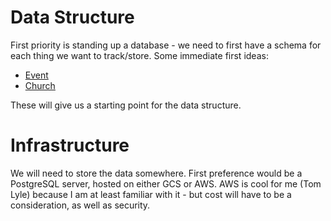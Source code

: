 # Data Structure
First priority is standing up a database - we need to first have a schema for each thing we want to track/store. Some immediate first ideas: 

- [Event](https://schema.org/Event)
- [Church](https://schema.org/Church)

These will give us a starting point for the data structure.

# Infrastructure
We will need to store the data somewhere. First preference would be a PostgreSQL server, hosted on either GCS or AWS. AWS is cool for me (Tom Lyle) because I am at least familiar with it - but cost will have to be a consideration, as well as security.